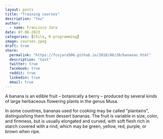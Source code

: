 ```yaml
---
layout: posts
title: "Training courses"
description: "You"
author:
  - name: Francisco Jara
date: 07-06-2023
categories: [Chile, R programming]
image: courses.jpeg
draft: true 
share:
  permalink: "https://fcojara506.github.io/2018/08/20/bananas.html"
  description: "test"
  twitter: true
  facebook: true
  reddit: true
  linkedin: true
  email: true
---
```


A banana is an edible fruit – botanically a berry – produced by several
kinds of large herbaceous flowering plants in the genus Musa.

In some countries, bananas used for cooking may be called "plantains",
distinguishing them from dessert bananas. The fruit is variable in size,
color, and firmness, but is usually elongated and curved, with soft
flesh rich in starch covered with a rind, which may be green, yellow,
red, purple, or brown when ripe.